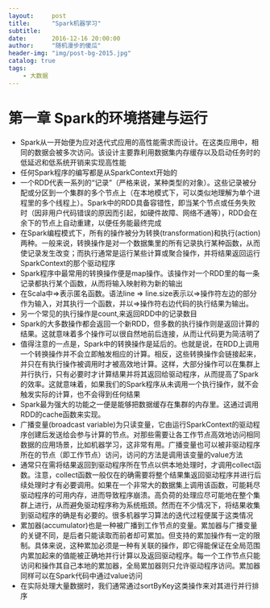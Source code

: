 ```yaml
---
layout:     post
title:      "Spark机器学习"
subtitle:
date:       2016-12-16 20:00:00
author:     "随机漫步的傻瓜"
header-img: "img/post-bg-2015.jpg"
catalog: true
tags:
    - 大数据
---
```


# 第一章 Spark的环境搭建与运行
- Spark从一开始便为应对迭代式应用的高性能需求而设计。在这类应用中，相同的数据会被多次访问。该设计主要靠利用数据集内存缓存以及启动任务时的低延迟和低系统开销来实现高性能
- 任何Spark程序的编写都是从SparkContext开始的
- 一个RDD代表一系列的“记录”（严格来说，某种类型的对象）。这些记录被分配或分区到一个集群的多个节点上（在本地模式下，可以类似地理解为单个进程里的多个线程上）。Spark中的RDD具备容错性，即当某个节点或任务失败时（因非用户代码错误的原因而引起，如硬件故障、网络不通等），RDD会在余下的节点上自动重建，以便任务能最终完成
- 在Spark编程模式下，所有的操作被分为转换(transformation)和执行(action)两种。一般来说，转换操作是对一个数据集里的所有记录执行某种函数，从而使记录发生改变；而执行通常是运行某些计算或聚合操作，并将结果返回运行SparkContext的那个驱动程序
- Spark程序中最常用的转换操作便是map操作。该操作对一个RDD里的每一条记录都执行某个函数，从而将输入映射称为新的输出
- 在Scala中=>表示匿名函数。语法line => line.size表示以=>操作符左边的部分作为输入，对其执行一个函数，并以=>操作符右边代码的执行结果为输出。
- 另一个常见的执行操作是count,来返回RDD中的记录数目
- Spark的大多数操作都会返回一个新RDD，但多数的执行操作则是返回计算的结果。这就意味着多个操作可以很自然地前后连接，从而让代码更为简洁明了
- 值得注意的一点是，Spark中的转换操作是延后的。也就是说，在RDD上调用一个转换操作并不会立即触发相应的计算。相反，这些转换操作会链接起来，并只在有执行操作被调用时才被高效地计算。这样，大部分操作可以在集群上并行执行，只有必要时才计算结果并将其返回给驱动程序，从而提高了Spark的效率。这就意味着，如果我们的Spark程序从未调用一个执行操作，就不会触发实际的计算，也不会得到任何结果
- Spark最为强大的功能之一便是能够把数据缓存在集群的内存里。这通过调用RDD的cache函数来实现。
- 广播变量(broadcast variable)为只读变量，它由运行SparkContext的驱动程序创建后发送给会参与计算的节点。对那些需要让各工作节点高效地访问相同数据的应用场景，比如机器学习，这非常有用。广播变量也可以被非驱动程序所在的节点（即工作节点）访问，访问的方法是调用该变量的value方法
- 通常只在需将结果返回到驱动程序所在节点以供本地处理时，才调用collect函数。注意，collect函数一般仅在的确需要将整个结果集返回驱动程序并进行后续处理时才有必要调用。如果在一个非常大的数据集上调用该函数，可能耗尽驱动程序的可用内存，进而导致程序崩溃。高负荷的处理应尽可能地在整个集群上进行，从而避免驱动程序称为系统瓶颈。然而在不少情况下，将结果收集到驱动程序的确是有必要的。很多机器学习算法的迭代过程便属于这类情况
- 累加器(accumulator)也是一种被广播到工作节点的变量。累加器与广播变量的关键不同，是后者只能读取而前者却可累加。但支持的累加操作有一定的限制。具体来说，这种累加必须是一种有关联的操作，即它得能保证在全局范围内累加起来的值能被正确地并行计算以及返回驱动程序。每一个工作节点只能访问和操作其自己本地的累加器，全局累加器则只允许驱动程序访问。累加器同样可以在Spark代码中通过value访问
- 在实际处理大量数据时，我们通常通过sortByKey这类操作来对其进行并行排序
